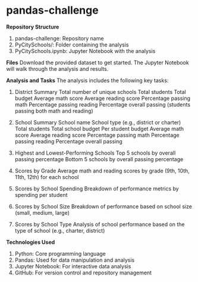 # pandas-challenge

**Repository Structure**
1. pandas-challenge: Repository name
2. PyCitySchools/: Folder containing the analysis
3. PyCitySchools.ipynb: Jupyter Notebook with the analysis

**Files**
Download the provided dataset to get started. The Jupyter Notebook will walk through the analysis and results.

**Analysis and Tasks**
The analysis includes the following key tasks:

1. District Summary
Total number of unique schools
Total students
Total budget
Average math score
Average reading score
Percentage passing math
Percentage passing reading
Percentage overall passing (students passing both math and reading)

3. School Summary
School name
School type (e.g., district or charter)
Total students
Total school budget
Per student budget
Average math score
Average reading score
Percentage passing math
Percentage passing reading
Percentage overall passing

5. Highest and Lowest-Performing Schools
Top 5 schools by overall passing percentage
Bottom 5 schools by overall passing percentage

7. Scores by Grade
Average math and reading scores by grade (9th, 10th, 11th, 12th) for each school

9. Scores by School Spending
Breakdown of performance metrics by spending per student

11. Scores by School Size
Breakdown of performance based on school size (small, medium, large)

13. Scores by School Type
Analysis of school performance based on the type of school (e.g., charter, district)

**Technologies Used**
1. Python: Core programming language
2. Pandas: Used for data manipulation and analysis
3. Jupyter Notebook: For interactive data analysis
4. GitHub: For version control and repository management
